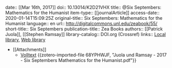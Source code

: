 date:: [[Mar 16th, 2017]]
doi:: 10.13014/K2D21VHX
title:: @Six Septembers: Mathematics for the Humanist
item-type:: [[journalArticle]]
access-date:: 2020-01-14T15:09:25Z
original-title:: Six Septembers: Mathematics for the Humanist
language:: en
url:: http://digitalcommons.unl.edu/zeabook/55/
short-title:: Six Septembers
publication-title:: Zea Books
authors:: [[Patrick Juola]], [[Stephen Ramsay]]
library-catalog:: DOI.org (Crossref)
links:: [Local library](zotero://select/groups/2386895/items/ACNR8G8W), [Web library](https://www.zotero.org/groups/2386895/items/ACNR8G8W)

- [[Attachments]]
	- [Volltext](https://digitalcommons.unl.edu/cgi/viewcontent.cgi?article=1055&context=zeabook) {{zotero-imported-file 68YPHWJF, "Juola und Ramsay - 2017 - Six Septembers Mathematics for the Humanist.pdf"}}